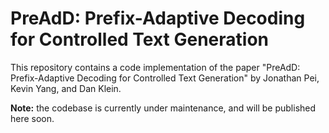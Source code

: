 # PreAdD: Prefix-Adaptive Decoding for Controlled Text Generation

This repository contains a code implementation of the paper "PreAdD: Prefix-Adaptive Decoding for Controlled Text Generation" by Jonathan Pei, Kevin Yang, and Dan Klein. 

**Note:** the codebase is currently under maintenance, and will be published here soon.
